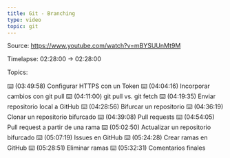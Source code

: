 ```yaml
---
title: Git - Branching
type: video
topic: git
---
```


Source: https://www.youtube.com/watch?v=mBYSUUnMt9M

Timelapse: 02:28:00 -> 02:28:00

Topics:

⌨️ (03:49:58) Configurar HTTPS con un Token
⌨️ (04:04:16) Incorporar cambios con git pull
⌨️ (04:11:00) git pull vs. git fetch
⌨️ (04:19:35) Enviar repositorio local a GitHub
⌨️ (04:28:56) Bifurcar un repositorio
⌨️ (04:36:19) Clonar un repositorio bifurcado
⌨️ (04:39:08) Pull requests
⌨️ (04:54:05) Pull request a partir de una rama
⌨️ (05:02:50) Actualizar un repositorio bifurcado
⌨️ (05:07:19) Issues en GitHub
⌨️ (05:24:28) Crear ramas en GitHub
⌨️ (05:28:51) Eliminar ramas
⌨️ (05:32:31) Comentarios finales
